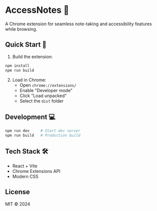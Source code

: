 # AccessNotes 🎯

A Chrome extension for seamless note-taking and accessibility features while browsing.

## Quick Start 🚀

1. Build the extension:
```bash
npm install
npm run build
```

2. Load in Chrome:
   - Open `chrome://extensions/`
   - Enable "Developer mode"
   - Click "Load unpacked"
   - Select the `dist` folder

## Development 💻

```bash
npm run dev     # Start dev server
npm run build   # Production build
```

## Tech Stack 🛠️

- React + Vite
- Chrome Extensions API
- Modern CSS

## License

MIT © 2024
